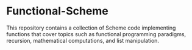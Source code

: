 # Functional-Scheme
This repository contains a collection of Scheme code implementing functions that cover topics such as functional programming paradigms, recursion, mathematical computations, and list manipulation.
